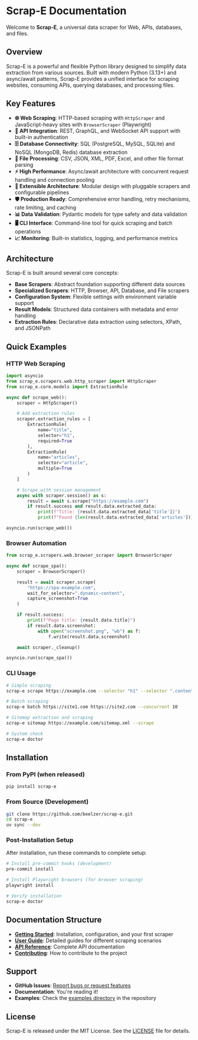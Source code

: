 # Scrap-E Documentation

Welcome to **Scrap-E**, a universal data scraper for Web, APIs, databases, and files.

## Overview

Scrap-E is a powerful and flexible Python library designed to simplify data extraction from various sources. Built with modern Python (3.13+) and async/await patterns, Scrap-E provides a unified interface for scraping websites, consuming APIs, querying databases, and processing files.

## Key Features

- **🌐 Web Scraping**: HTTP-based scraping with `HttpScraper` and JavaScript-heavy sites with `BrowserScraper` (Playwright)
- **🔌 API Integration**: REST, GraphQL, and WebSocket API support with built-in authentication
- **🗄️ Database Connectivity**: SQL (PostgreSQL, MySQL, SQLite) and NoSQL (MongoDB, Redis) database extraction
- **📁 File Processing**: CSV, JSON, XML, PDF, Excel, and other file format parsing
- **⚡ High Performance**: Async/await architecture with concurrent request handling and connection pooling
- **🔧 Extensible Architecture**: Modular design with pluggable scrapers and configurable pipelines
- **🛡️ Production Ready**: Comprehensive error handling, retry mechanisms, rate limiting, and caching
- **📊 Data Validation**: Pydantic models for type safety and data validation
- **🖥️ CLI Interface**: Command-line tool for quick scraping and batch operations
- **📈 Monitoring**: Built-in statistics, logging, and performance metrics

## Architecture

Scrap-E is built around several core concepts:

- **Base Scrapers**: Abstract foundation supporting different data sources
- **Specialized Scrapers**: HTTP, Browser, API, Database, and File scrapers
- **Configuration System**: Flexible settings with environment variable support
- **Result Models**: Structured data containers with metadata and error handling
- **Extraction Rules**: Declarative data extraction using selectors, XPath, and JSONPath

## Quick Examples

### HTTP Web Scraping

```python
import asyncio
from scrap_e.scrapers.web.http_scraper import HttpScraper
from scrap_e.core.models import ExtractionRule

async def scrape_web():
    scraper = HttpScraper()

    # Add extraction rules
    scraper.extraction_rules = [
        ExtractionRule(
            name="title",
            selector="h1",
            required=True
        ),
        ExtractionRule(
            name="articles",
            selector="article",
            multiple=True
        )
    ]

    # Scrape with session management
    async with scraper.session() as s:
        result = await s.scrape("https://example.com")
        if result.success and result.data.extracted_data:
            print(f"Title: {result.data.extracted_data['title']}")
            print(f"Found {len(result.data.extracted_data['articles'])} articles")

asyncio.run(scrape_web())
```

### Browser Automation

```python
from scrap_e.scrapers.web.browser_scraper import BrowserScraper

async def scrape_spa():
    scraper = BrowserScraper()

    result = await scraper.scrape(
        "https://spa-example.com",
        wait_for_selector=".dynamic-content",
        capture_screenshot=True
    )

    if result.success:
        print(f"Page title: {result.data.title}")
        if result.data.screenshot:
            with open("screenshot.png", "wb") as f:
                f.write(result.data.screenshot)

    await scraper._cleanup()

asyncio.run(scrape_spa())
```

### CLI Usage

```bash
# Simple scraping
scrap-e scrape https://example.com --selector "h1" --selector ".content"

# Batch scraping
scrap-e batch https://site1.com https://site2.com --concurrent 10

# Sitemap extraction and scraping
scrap-e sitemap https://example.com/sitemap.xml --scrape

# System check
scrap-e doctor
```

## Installation

### From PyPI (when released)

```bash
pip install scrap-e
```

### From Source (Development)

```bash
git clone https://github.com/beelzer/scrap-e.git
cd scrap-e
uv sync --dev
```

### Post-Installation Setup

After installation, run these commands to complete setup:

```bash
# Install pre-commit hooks (development)
pre-commit install

# Install Playwright browsers (for browser scraping)
playwright install

# Verify installation
scrap-e doctor
```

## Documentation Structure

- **[Getting Started](getting-started/installation.md)**: Installation, configuration, and your first scraper
- **[User Guide](user-guide/web-scraping.md)**: Detailed guides for different scraping scenarios
- **[API Reference](api/core/base-scraper.md)**: Complete API documentation
- **[Contributing](contributing.md)**: How to contribute to the project

## Support

- **GitHub Issues**: [Report bugs or request features](https://github.com/beelzer/scrap-e/issues)
- **Documentation**: You're reading it!
- **Examples**: Check the [examples directory](https://github.com/beelzer/scrap-e/tree/master/examples) in the repository

## License

Scrap-E is released under the MIT License. See the [LICENSE](https://github.com/beelzer/scrap-e/blob/master/LICENSE) file for details.
